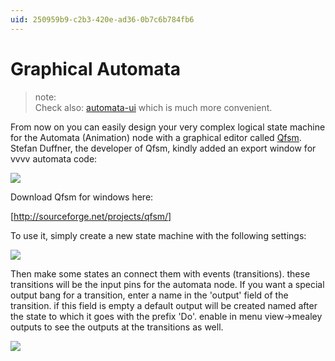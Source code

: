 ```yaml
---
uid: 250959b9-c2b3-420e-ad36-0b7c6b784fb6
---
```


# Graphical Automata
>note:  
Check also: <a href="https://vvvv.org/contribution/automata-ui" class="extURL contribution" target="_blank">automata-ui</a> which is much more convenient.  
  

From now on you can easily design your very complex logical state machine for the <span class="node">Automata (Animation)</span> node with a graphical editor called <a href="http://qfsm.sourceforge.net/screenshots.html" class="extURL" target="_blank">Qfsm</a>. Stefan Duffner, the developer of Qfsm, kindly added an export window for vvvv automata code:  

![](~/img/automataexport_1.png "")  

Download Qfsm for windows here:  

[http://sourceforge.net/projects/qfsm/]  

To use it, simply create a new state machine with the following settings:  

![](~/img/qsfm_settings.png "")  

Then make some states an connect them with events (transitions). these transitions will be the input pins for the automata node. If you want a special output bang for a transition, enter a name in the 'output' field of the transition. if this field is empty a default output will be created named after the state to which it goes with the prefix 'Do'. enable in menu view->mealey outputs to see the outputs at the transitions as well.  

![](~/img/qsfm_settings_transition.png "")